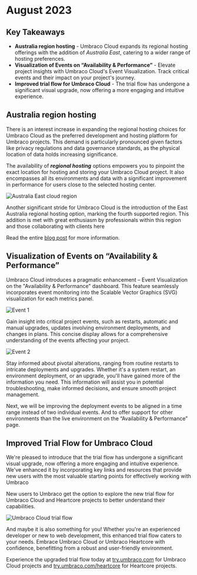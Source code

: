 # August 2023

## Key Takeaways

* **Australia region hosting** - Umbraco Cloud expands its regional hosting offerings with the addition of _Australia East_, catering to a wider range of hosting preferences.
* **Visualization of Events on “Availability & Performance”** - Elevate project insights with Umbraco Cloud's Event Visualization. Track critical events and their impact on your project's journey.
* **Improved trial flow for Umbraco Cloud** - The trial flow has undergone a significant visual upgrade, now offering a more engaging and intuitive experience.

## Australia region hosting

There is an interest increase in expanding the regional hosting choices for Umbraco Cloud as the preferred development and hosting platform for Umbraco projects. This demand is particularly pronounced given factors like privacy regulations and data governance standards, as the physical location of data holds increasing significance.

The availability of _**regional hosting**_ options empowers you to pinpoint the exact location for hosting and storing your Umbraco Cloud project. It also encompasses all its environments and data with a significant improvement in performance for users close to the selected hosting center.

![Australia East cloud region](../../images/AusEast.png)

Another significant stride for Umbraco Cloud is the introduction of the East Australia regional hosting option, marking the fourth supported region. This addition is met with great enthusiasm by professionals within this region and those collaborating with clients here

Read the entire [blog post](https://umbraco.com/blog/umbraco-cloud-expands-with-regional-hosting-option-in-australia/) for more information.

## Visualization of Events on “Availability & Performance”

Umbraco Cloud introduces a pragmatic enhancement – Event Visualization on the "Availability & Performance" dashboard. This feature seamlessly incorporates event monitoring into the Scalable Vector Graphics (SVG) visualization for each metrics panel.

![Event 1](../../images/Event1.png)

Gain insight into critical project events, such as restarts, automatic and manual upgrades, updates involving environment deployments, and changes in plans. This concise display allows for a comprehensive understanding of the events affecting your project.

![Event 2](../../images/Event2.png)

Stay informed about pivotal alterations, ranging from routine restarts to intricate deployments and upgrades. Whether it's a system restart, an environment deployment, or an upgrade, you'll have gained more of the information you need. This information will assist you in potential troubleshooting, make informed decisions, and ensure smooth project management.

Next, we will be improving the deployment events to be aligned in a time range instead of two individual events. And to offer support for other environments than the live environment on the “Availability & Performance” page.

## Improved Trial Flow for Umbraco Cloud

We're pleased to introduce that the trial flow has undergone a significant visual upgrade, now offering a more engaging and intuitive experience. We've enhanced it by incorporating key links and resources that provide new users with the most valuable starting points for effectively working with Umbraco

New users to Umbraco get the option to explore the new trial flow for Umbraco Cloud and Heartcore projects to better understand their capabilities.

![Umbraco Cloud trial flow](../../images/NewTrialFlow.gif)

And maybe it is also something for you! Whether you're an experienced developer or new to web development, this enhanced trial flow caters to your needs. Embrace Umbraco Cloud or Umbraco Heartcore with confidence, benefitting from a robust and user-friendly environment.

Experience the upgraded trial flow today at [try.umbraco.com](https://try.umbraco.com/) for Umbraco Cloud projects and [try.umbraco.com/heartcore](https://try.umbraco.com/heartcore) for Heartcore projects.
